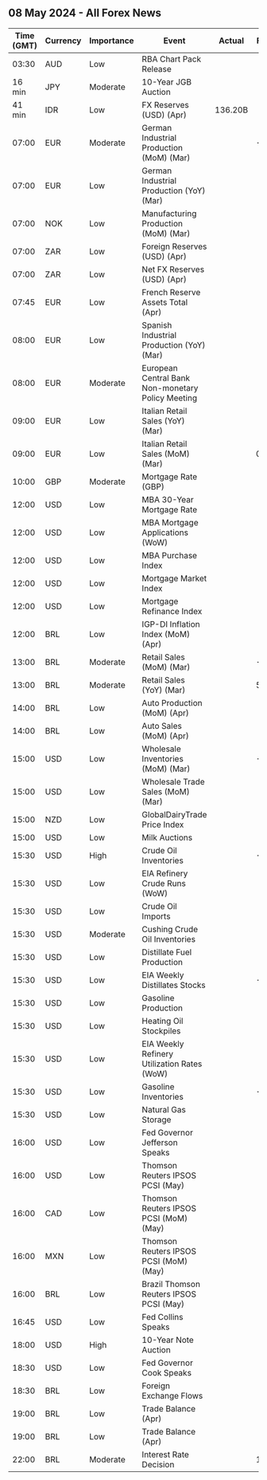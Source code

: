 ## 08 May 2024 - All Forex News

| Time (GMT) | Currency | Importance | Event | Actual | Forecast | Previous |
|------|----------|------------|-------|--------|----------|----------|
| 03:30 | AUD | Low | RBA Chart Pack Release |  |  |  |
| 16 min | JPY | Moderate | 10-Year JGB Auction |  |  | 0.753% |
| 41 min | IDR | Low | FX Reserves (USD) (Apr) | 136.20B |  | 140.40B |
| 07:00 | EUR | Moderate | German Industrial Production (MoM) (Mar) |  | -0.6% | 2.1% |
| 07:00 | EUR | Low | German Industrial Production (YoY) (Mar) |  |  | -4.76% |
| 07:00 | NOK | Low | Manufacturing Production (MoM) (Mar) |  |  | -1.1% |
| 07:00 | ZAR | Low | Foreign Reserves (USD) (Apr) |  |  | 62.32B |
| 07:00 | ZAR | Low | Net FX Reserves (USD) (Apr) |  |  | 57.513B |
| 07:45 | EUR | Low | French Reserve Assets Total (Apr) |  |  | 238,902.0M |
| 08:00 | EUR | Low | Spanish Industrial Production (YoY) (Mar) |  |  | 1.5% |
| 08:00 | EUR | Moderate | European Central Bank Non-monetary Policy Meeting |  |  |  |
| 09:00 | EUR | Low | Italian Retail Sales (YoY) (Mar) |  |  | 2.4% |
| 09:00 | EUR | Low | Italian Retail Sales (MoM) (Mar) |  | 0.2% | 0.1% |
| 10:00 | GBP | Moderate | Mortgage Rate (GBP) |  |  | 7.92% |
| 12:00 | USD | Low | MBA 30-Year Mortgage Rate |  |  | 7.29% |
| 12:00 | USD | Low | MBA Mortgage Applications (WoW) |  |  | -2.3% |
| 12:00 | USD | Low | MBA Purchase Index |  |  | 141.7 |
| 12:00 | USD | Low | Mortgage Market Index |  |  | 192.1 |
| 12:00 | USD | Low | Mortgage Refinance Index |  |  | 456.9 |
| 12:00 | BRL | Low | IGP-DI Inflation Index (MoM) (Apr) |  |  | -0.30% |
| 13:00 | BRL | Moderate | Retail Sales (MoM) (Mar) |  | -0.1% | 1.0% |
| 13:00 | BRL | Moderate | Retail Sales (YoY) (Mar) |  | 5.2% | 8.2% |
| 14:00 | BRL | Low | Auto Production (MoM) (Apr) |  |  | 3.2% |
| 14:00 | BRL | Low | Auto Sales (MoM) (Apr) |  |  | 13.6% |
| 15:00 | USD | Low | Wholesale Inventories (MoM) (Mar) |  | -0.4% | 0.5% |
| 15:00 | USD | Low | Wholesale Trade Sales (MoM) (Mar) |  |  | 2.3% |
| 15:00 | NZD | Low | GlobalDairyTrade Price Index |  |  | 0.1% |
| 15:00 | USD | Low | Milk Auctions |  |  | 3,590.0 |
| 15:30 | USD | High | Crude Oil Inventories |  | -1.430M | 7.265M |
| 15:30 | USD | Low | EIA Refinery Crude Runs (WoW) |  |  | -0.230M |
| 15:30 | USD | Low | Crude Oil Imports |  |  | 1.536M |
| 15:30 | USD | Moderate | Cushing Crude Oil Inventories |  |  | 1.089M |
| 15:30 | USD | Low | Distillate Fuel Production |  |  | -0.271M |
| 15:30 | USD | Low | EIA Weekly Distillates Stocks |  | -1.000M | -0.732M |
| 15:30 | USD | Low | Gasoline Production |  |  | 0.254M |
| 15:30 | USD | Low | Heating Oil Stockpiles |  |  | -0.179M |
| 15:30 | USD | Low | EIA Weekly Refinery Utilization Rates (WoW) |  |  | -1.0% |
| 15:30 | USD | Low | Gasoline Inventories |  | -1.180M | 0.344M |
| 15:30 | USD | Low | Natural Gas Storage |  |  | 59B |
| 16:00 | USD | Low | Fed Governor Jefferson Speaks |  |  |  |
| 16:00 | USD | Low | Thomson Reuters IPSOS PCSI (May) |  |  | 53.44 |
| 16:00 | CAD | Low | Thomson Reuters IPSOS PCSI (MoM) (May) |  |  | 48.02 |
| 16:00 | MXN | Low | Thomson Reuters IPSOS PCSI (MoM) (May) |  |  | 59.82 |
| 16:00 | BRL | Low | Brazil Thomson Reuters IPSOS PCSI (May) |  |  | 53.31 |
| 16:45 | USD | Low | Fed Collins Speaks |  |  |  |
| 18:00 | USD | High | 10-Year Note Auction |  |  | 4.560% |
| 18:30 | USD | Low | Fed Governor Cook Speaks |  |  |  |
| 18:30 | BRL | Low | Foreign Exchange Flows |  |  | -0.905B |
| 19:00 | BRL | Low | Trade Balance (Apr) |  |  | 7.48B |
| 19:00 | BRL | Low | Trade Balance (Apr) |  |  | 7.48B |
| 22:00 | BRL | Moderate | Interest Rate Decision |  | 10.50% | 10.75% |
